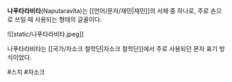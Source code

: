 **나푸타라비타**(Naputaravîta)는 [[언어/문자/재민|재민]]의 서체 중 하나로, 주로 손으로 쓰일 때 사용되는 형태의 글꼴이다.

![[static/나푸타라비타.jpeg]]

나푸타라비타는 [[국가/자소크 철학단|자소크 철학단]]에서 주로 사용되던 문자 표기 방식이었다.

#스치 #자소크 